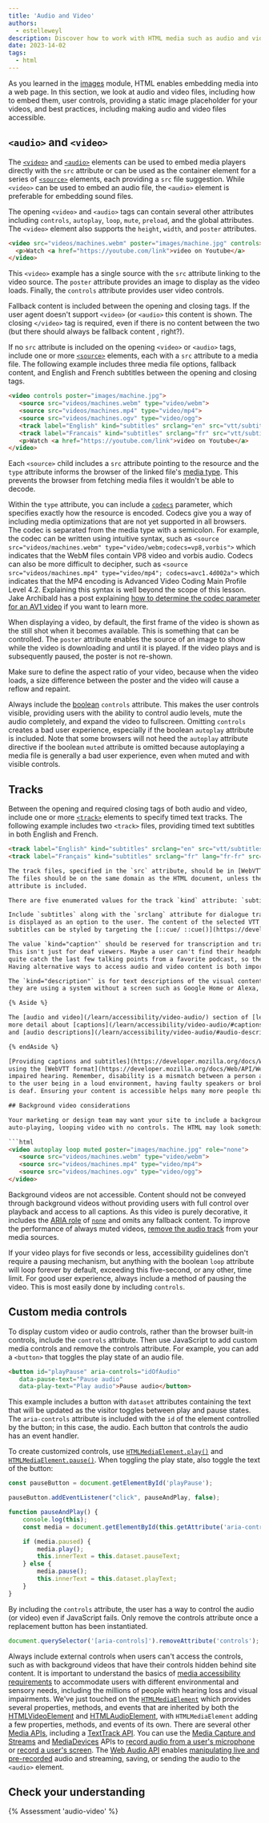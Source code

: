 ```yaml
---
title: 'Audio and Video'
authors:
  - estelleweyl
description: Discover how to work with HTML media such as audio and video.
date: 2023-14-02
tags:
  - html
---
```


As you learned in the [images](/learn/html/images/) module, HTML enables embedding media into a web page. In this section,
we look at audio and video files, including how to embed them, user controls, providing a static image placeholder for your videos,
and best practices, including making audio and video files accessible.

## `<audio>` and `<video>`

The [`<video>`](https://developer.mozilla.org/docs/Web/HTML/Element/video) and [`<audio>`](https://developer.mozilla.org/docs/Web/HTML/Element/audio)
elements can be used to embed media players directly with the `src` attribute or can be used as the container element for a series of [`<source>`](https://developer.mozilla.org/docs/Web/HTML/Element/source) elements,
each providing a `src` file suggestion. While `<video>` can be used to embed an audio file, the `<audio>` element is preferable for embedding
sound files.

The opening `<video>` and `<audio>` tags can contain several other attributes including 
`controls`, `autoplay`, `loop`, `mute`, `preload`, and the global attributes. The `<video>` element also supports the `height`, `width`, and
`poster` attributes.

```html
<video src="videos/machines.webm" poster="images/machine.jpg" controls>
  <p>Watch <a href="https://youtube.com/link">video on Youtube</a>
</video>
```

This `<video>` example has a single source with the `src` attribute linking to the video source. The `poster` attribute
provides an image to display as the video loads. Finally, the `controls` attribute provides user video controls.

Fallback content is included between the opening and closing tags. If the user agent doesn't support `<video>` (or `<audio>` this content is shown. The closing `</video>` tag is required, even if there is no content between the two
(but there should always be fallback content , right?).

If no `src` attribute is included on the opening `<video>` or `<audio>` tags, include one or more [`<source>`](https://developer.mozilla.org/docs/Web/HTML/Element/source) elements,
each with a `src` attribute to a media file. The following example includes three media file options, fallback content,
and English and French subtitles between the opening and closing tags.

```html
<video controls poster="images/machine.jpg">
   <source src="videos/machines.webm" type="video/webm">
   <source src="videos/machines.mp4" type="video/mp4">
   <source src="videos/machines.ogv" type="video/ogg">
   <track label="English" kind="subtitles" srclang="en" src="vtt/subtitles-en.vtt" default />
   <track label="Francais" kind="subtitles" srclang="fr" src="vtt/subtitles-fr.vtt" />
   <p>Watch <a href="https://youtube.com/link">video on Youtube</a>
</video>
```

Each `<source>` child includes a `src` attribute pointing to the resource and the `type` attribute informs the browser
of the linked file's [media type](https://developer.mozilla.org/docs/Web/Media/Formats/Containers). This prevents the browser
from fetching media files it wouldn't be able to decode.

Within the `type` attribute, you can include a [`codecs`](https://developer.mozilla.org/docs/Web/Media/Formats/codecs_parameter) parameter,
which specifies exactly how the resource is encoded. Codecs give you a way of including media optimizations that are not yet supported
in all browsers. The codec is separated from the media type with a semicolon. For example, the codec can be written using
intuitive syntax, such as `<source src="videos/machines.webm" type="video/webm;codecs=vp8,vorbis">` which indicates that the
WebM files contain VP8 video and vorbis audio. Codecs can also be more difficult to decipher, such as `<source src="videos/machines.mp4" type="video/mp4"; codecs=avc1.4d002a">`
which indicates that the MP4 encoding is Advanced Video Coding Main Profile Level 4.2. Explaining this syntax is well beyond
the scope of this lesson. Jake Archibald has a post explaining [how to determine the codec parameter for an AV1 video](https://jakearchibald.com/2022/html-codecs-parameter-for-av1/)
if you want to learn more.

When displaying a video, by default, the first frame of the video is shown as the still shot when it becomes available.
This is something that can be controlled. The `poster` attribute enables the source of an image to show while the video is downloading
and until it is played. If the video plays and is subsequently paused, the poster is not re-shown.

Make sure to define the aspect ratio of your video, because when the video loads, a size difference
between the poster and the video will cause a reflow and repaint.

Always include the [boolean](/learn/html/attributes/#boolean-attributes) `controls` attribute. This makes the user controls
visible, providing users with the ability to control audio levels, mute the audio completely, and expand the video to fullscreen.
Omitting `controls` creates a bad user experience, especially if the boolean `autoplay` attribute is included. Note that some
browsers will not heed the `autoplay` attribute directive if the boolean `muted` attribute is omitted because autoplaying a
media file is generally a bad user experience, even when muted and with visible controls.

## Tracks

Between the opening and required closing tags of both audio and video, include one or more [`<track>`](https://developer.mozilla.org/docs/Web/HTML/Element/track)
elements to specify timed text tracks. The following example includes two `<track>` files, providing timed text subtitles in both English and French.

```html
<track label="English" kind="subtitles" srclang="en" src="vtt/subtitles-en.vtt" default />
<track label="Français" kind="subtitles" srclang="fr" lang="fr-fr" src="vtt/subtitles-fr.vtt" />

The track files, specified in the `src` attribute, should be in [WebVTT format](https://developer.mozilla.org/docs/Web/API/WebVTT_API) (.vtt).
The files should be on the same domain as the HTML document, unless the [`crossorigin`](https://developer.mozilla.org/docs/Web/HTML/Attributes/crossorigin)
attribute is included.

There are five enumerated values for the track `kind` attribute: `subtitles`, `captions`, `descriptions`, `chapters`, and other `metadata`.

Include `subtitles` along with the `srclang` attribute for dialogue transcription and translations. The value of each `label` attribute
is displayed as an option to the user. The content of the selected VTT option is displayed over the video. The appearance of the
subtitles can be styled by targeting the [::cue/ ::cue()](https://developer.mozilla.org/docs/Web/CSS/::cue).

The value `kind="caption"` should be reserved for transcription and translations that include sound effects and other relevant audio information.
This isn't just for deaf viewers. Maybe a user can't find their headphones so they turned on the captions. Or maybe they didn't
quite catch the last few talking points from a favorite podcast, so they want to read the transcript to confirm their understanding.
Having alternative ways to access audio and video content is both important and convenient.

The `kind="description"` is for text descriptions of the visual content in the video for users who can't see the video, whether
they are using a system without a screen such as Google Home or Alexa, or are blind.

{% Aside %}

The [audio and video](/learn/accessibility/video-audio/) section of [learn accessibility](/learn/accessibility/) goes into
more detail about [captions](/learn/accessibility/video-audio/#captions), [transcripts](/learn/accessibility/video-audio/#transcripts),
and [audio descriptions](/learn/accessibility/video-audio/#audio-descriptions).

{% endAside %}

[Providing captions and subtitles](https://developer.mozilla.org/docs/Web/Guide/Audio_and_video_delivery/Adding_captions_and_subtitles_to_HTML5_video)
using the [WebVTT format](https://developer.mozilla.org/docs/Web/API/WebVTT_API) makes the video accessible to people with
impaired hearing. Remember, disability is a mismatch between a person and their current environment. Impaired hearing can be due
to the user being in a loud environment, having faulty speakers or broken headphones, or because the user has some hearing loss or
is deaf. Ensuring your content is accessible helps many more people than you think; it helps everyone.

## Background video considerations

Your marketing or design team may want your site to include a background video. Generally, this means that they want a muted,
auto-playing, looping video with no controls. The HTML may look something like this:

```html
<video autoplay loop muted poster="images/machine.jpg" role="none">
   <source src="videos/machines.webm" type="video/webm">
   <source src="videos/machines.mp4" type="video/mp4">
   <source src="videos/machines.ogv" type="video/ogg">
</video>
```

Background videos are not accessible. Content should not be conveyed through background videos without providing users with full
control over playback and access to all captions. As this video is purely decorative, it includes the [ARIA role](https://developer.mozilla.org/docs/Web/Accessibility/ARIA/Roles)
of [`none`](https://developer.mozilla.org/docs/Web/Accessibility/ARIA/Roles/none_role) and omits any fallback content.
To improve the performance of always muted videos, [remove the audio track](https://gist.github.com/liangfu/97f877e311210fa0ae18a31fdd92982e) from your media sources.

If your video plays for five seconds or less, accessibility guidelines don't require a pausing mechanism, but anything
with the boolean `loop` attribute will loop forever by default, exceeding this five-second, or any other, time limit. For good
user experience, always include a method of pausing the video. This is most easily done by including `controls`.

## Custom media controls

To display custom video or audio controls, rather than the browser built-in controls, include the `controls` attribute. Then use
JavaScript to add custom media controls and remove the controls attribute. For example, you can add a `<button>` that toggles
the play state of an audio file.

```html
<button id="playPause" aria-controls="idOfAudio"
   data-pause-text="Pause audio"
   data-play-text="Play audio">Pause audio</button>
```

This example includes a button with `dataset` attributes containing the text that will be updated as the visitor toggles
between play and pause states. The `aria-controls` attribute is included with the `id` of the element controlled by the button;
in this case, the audio. Each button that controls the audio has an event handler.

To create customized controls, use [`HTMLMediaElement.play()`](https://developer.mozilla.org/docs/Web/API/HTMLMediaElement/play) and
[`HTMLMediaElement.pause()`](https://developer.mozilla.org/docs/Web/API/HTMLMediaElement/pause). When toggling the play state,
also toggle the text of the button:

```javascript
const pauseButton = document.getElementById('playPause');

pauseButton.addEventListener("click", pauseAndPlay, false);

function pauseAndPlay() {
    console.log(this);
    const media = document.getElementById(this.getAttribute('aria-controls'));

    if (media.paused) {
        media.play();
        this.innerText = this.dataset.pauseText;
    } else {
        media.pause();
        this.innerText = this.dataset.playText;
    }
}
```

By including the `controls` attribute, the user has a way to control the audio (or video) even if JavaScript fails.
Only remove the controls attribute once a replacement button has been instantiated.

```javascript
document.querySelector('[aria-controls]').removeAttribute('controls');
```

Always include external controls when users can't access the controls, such as with background videos that have their controls hidden
behind site content. It is important to understand the basics of [media accessibility requirements](https://www.w3.org/WAI/WCAG21/Understanding/time-based-media) to accommodate users with
different environmental and sensory needs, including the millions of people with hearing loss and visual impairments.
We've just touched on the [`HTMLMediaElement`](https://developer.mozilla.org/docs/Web/API/HTMLMediaElement) which provides several properties, methods, and events that are inherited by both the
[HTMLVideoElement](https://developer.mozilla.org/docs/Web/API/HTMLVideoElement) and
[HTMLAudioElement](https://developer.mozilla.org/docs/Web/API/HTMLAudioElement), with `HTMLMediaElement` adding a few properties,
methods, and events of its own. There are several other [Media APIs](https://developer.mozilla.org/docs/Web/Media#apis),
including a [TextTrack API](https://developer.mozilla.org/docs/Web/API/TextTrack). You can use the [Media Capture and Streams](https://developer.mozilla.org/docs/Web/API/Media_Capture_and_Streams_API)
and [MediaDevices](https://developer.mozilla.org/docs/Web/API/MediaDevices) APIs to [record audio from a user's microphone](/patterns/media/microphone-record/)
or [record a user's screen](/patterns/media/screen-record/). The [Web Audio API](https://developer.mozilla.org/docs/Web/API/Web_Audio_API)
enables [manipulating live and pre-recorded](/patterns/media/audio-effects/) audio and streaming, saving, or sending the audio to the `<audio>` element.

## Check your understanding

{% Assessment 'audio-video' %}
